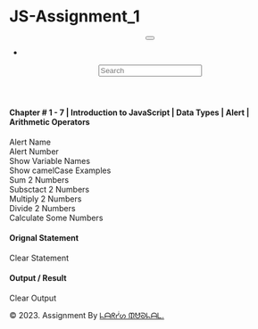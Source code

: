 # JS-Assignment_1

<!DOCTYPE html>
<html lang="en">
  <head>
    <meta charset="UTF-8" />
    <meta http-equiv="X-UA-Compatible" content="IE=edge" />
    <meta name="viewport" content="width=device-width, initial-scale=1.0" />

   <link
      rel="stylesheet"
      href="https://cdn.jsdelivr.net/npm/bootstrap@5.3.0-alpha1/dist/css/bootstrap.min.css"
    />
    <link rel="stylesheet" href="styles/style.css" />

  </head>
  <body>
    <header>
      <nav class="navbar navbar-expand-lg">
        <div class="container">
          <button class="navbar-toggler" type="button" data-bs-toggle="collapse" data-bs-target="#navbarSupportedContent" aria-controls="navbarSupportedContent" aria-expanded="false" aria-label="Toggle navigation">
            <span class="navbar-toggler-icon"></span>
          </button>
          <div class="collapse navbar-collapse" id="navbarSupportedContent">
            <ul class="navbar-nav me-auto mb-2 mb-lg-0">
              <li class="nav-item">
              </li>
            </ul>
            <form class="d-flex" role="search">
              <input class="form-control me-2" type="search" placeholder="Search" aria-label="Search">
            </form>
          </div>
        </div>
      </nav>
    </header>
    <main>
      <div class="container">
        <div class="row">
          <div class="offset-1 col-10 offset-1 text-center my-5">
            <h4>
              Chapter # 1 - 7 | Introduction to JavaScript | Data Types | Alert
              | Arithmetic Operators
            </h4>
            <div class="border-bottom mt-4 border-secondary"></div>
          </div>
        </div>
        <div class="row">
          <div class="offset-1 col-10 offset-1">
            <div class="box1 px-2 py-4 text-center my-4">
              <div class="btn btn-danger m-1" id="alertname">Alert Name</div>
              <div class="btn btn-danger m-1" id="alertnumber">Alert Number</div>
              <div class="btn btn-danger m-1" id="variablename">Show Variable Names</div>
              <div class="btn btn-danger m-1" id="camelcaseexample">Show camelCase Examples</div>
              <div class="btn btn-danger m-1" id="sum2number">Sum 2 Numbers</div>
              <div class="btn btn-danger m-1" id="subtract2number">Subsctact 2 Numbers</div>
              <div class="btn btn-danger m-1" id="multiply2number">Multiply 2 Numbers</div>
              <div class="btn btn-danger m-1" id="divide2number">Divide 2 Numbers</div>
              <div class="btn btn-danger m-1" id="calculatenumber">Calculate Some Numbers</div>
            </div>
          </div>
        </div>
          <h4 class="text-center mt-4">Orignal Statement</h4>
          <div class="offset-1 col-10 offset-1 my-4">
            <div class="box2 px-2 py-4">
              <div class="text-center" id="statement"></div>
            </div>
          </div>
          <div class="text-center">
            <div class="btn btn-outline-dark mt-4" id="clearstatement">Clear Statement</div>
          </div>
          <h4 class="text-center my-4">Output / Result</h4>
          <div class="offset-1 col-10 offset-1 my-4">
            <div class="box3 px-2 py-4">
              <div id="output"></div>
            </div>
          </div>
          <div class="text-center">
            <div class="btn btn-outline-dark my-4" id="clearoutput">Clear Output</div>
          </div>
      </div>
    </main>
    <footer id="footer" class="py-2">
      <p class="text-center text-white">
        &copy; 2023. Assignment By
        <a
          href="https://www.facebook.com/profile.php?id=100061029926998"
          target="_blank"
          class="text-decoration-none fw-bold text-white"
          >ᖺᗩᖇᓮᔕ ᙢᕰᘐᖺᗩᒪ.</a
        >
      </p>
    </footer>
    <link
      rel="stylesheet"
      href="https://cdn.jsdelivr.net/npm/bootstrap@5.3.0-alpha1/dist/js/bootstrap.min.js"
    />
  </body>
</html>
